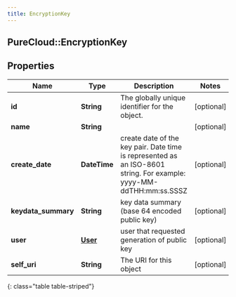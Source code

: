 ```yaml
---
title: EncryptionKey
---
```

## PureCloud::EncryptionKey

## Properties

|Name | Type | Description | Notes|
|------------ | ------------- | ------------- | -------------|
| **id** | **String** | The globally unique identifier for the object. | [optional] |
| **name** | **String** |  | [optional] |
| **create_date** | **DateTime** | create date of the key pair. Date time is represented as an ISO-8601 string. For example: yyyy-MM-ddTHH:mm:ss.SSSZ | [optional] |
| **keydata_summary** | **String** | key data summary (base 64 encoded public key) | [optional] |
| **user** | [**User**](User.html) | user that requested generation of public key | [optional] |
| **self_uri** | **String** | The URI for this object | [optional] |
{: class="table table-striped"}


